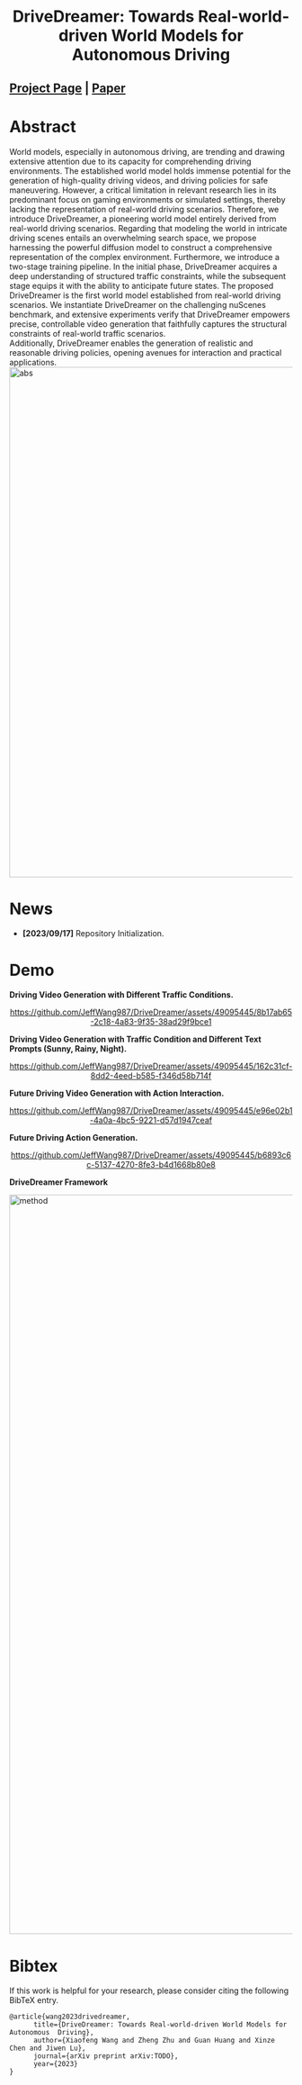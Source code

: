 <div align="center">   

# DriveDreamer: Towards Real-world-driven World Models for Autonomous Driving
</div>

## [Project Page](https://drivedreamer.github.io) | [Paper](https://drivedreamer.github.io/)

# Abstract 

World models, especially in autonomous driving, are trending and drawing extensive attention due to its 
capacity for comprehending driving environments. The established world model holds immense potential 
for the generation of high-quality driving videos, and driving policies for safe maneuvering. However, 
a critical limitation in relevant research lies in its predominant focus on gaming environments or simulated 
settings, thereby lacking the representation of real-world driving scenarios. Therefore, we introduce 
DriveDreamer, a pioneering world model entirely derived from real-world driving scenarios. Regarding that 
modeling the world in intricate driving scenes entails an overwhelming search space, we propose harnessing 
the powerful diffusion model to construct a comprehensive representation of the complex environment. Furthermore, 
we introduce a two-stage training pipeline. In the initial phase, DriveDreamer acquires a deep understanding of 
structured traffic constraints, while the subsequent stage equips it with the ability to anticipate future states. 
The proposed DriveDreamer is the first world model established from real-world driving scenarios. We instantiate 
DriveDreamer on the challenging nuScenes benchmark, and extensive experiments verify that DriveDreamer empowers precise,
controllable video generation that faithfully captures the structural constraints of real-world traffic scenarios.  
Additionally, DriveDreamer enables the generation of realistic and reasonable driving policies, opening avenues for 
interaction and practical applications.
<img width="907" alt="abs" src="https://github.com/JeffWang987/DriveDreamer/assets/49095445/c2d7fb5b-75f1-4a97-9940-cdd49e7675c8">



# News
- **[2023/09/17]** Repository Initialization.


# Demo
**Driving Video Generation with Different Traffic Conditions.**
<div align="center">   

https://github.com/JeffWang987/DriveDreamer/assets/49095445/8b17ab65-2c18-4a83-9f35-38ad29f9bce1
      
</div>


**Driving Video Generation with Traffic Condition and Different Text Prompts (Sunny, Rainy, Night).**

<div align="center">   


https://github.com/JeffWang987/DriveDreamer/assets/49095445/162c31cf-8dd2-4eed-b585-f346d58b714f


</div>


**Future Driving Video Generation with Action Interaction.**

<div align="center">   


https://github.com/JeffWang987/DriveDreamer/assets/49095445/e96e02b1-4a0a-4bc5-9221-d57d1947ceaf


</div>

**Future Driving Action Generation.**

<div align="center">   


https://github.com/JeffWang987/DriveDreamer/assets/49095445/b6893c6c-5137-4270-8fe3-b4d1668b80e8


</div>


**DriveDreamer Framework**

<img width="1314" alt="method" src="https://github.com/JeffWang987/DriveDreamer/assets/49095445/ad395b96-0696-4118-b794-3e34469955bd">


# Bibtex
If this work is helpful for your research, please consider citing the following BibTeX entry.

```
@article{wang2023drivedreamer,
      title={DriveDreamer: Towards Real-world-driven World Models for Autonomous  Driving}, 
      author={Xiaofeng Wang and Zheng Zhu and Guan Huang and Xinze Chen and Jiwen Lu},
      journal={arXiv preprint arXiv:TODO},
      year={2023}
}
```

